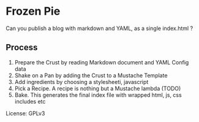 Frozen Pie
==========

Can you publish a blog with markdown and YAML, as a single index.html ?

## Process
1. Prepare the Crust by reading Markdown document and YAML Config data  
2. Shake on a Pan by adding the Crust to a Mustache Template  
3. Add ingredients by choosing a stylesheeti, javascript  
4. Pick a Recipe. A recipe is nothing but a Mustache lambda (TODO)  
5. Bake. This generates the final index file with wrapped html, js, css includes etc  

License: GPLv3
